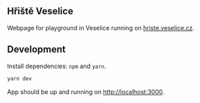 ## Hřiště Veselice

Webpage for playground in Veselice running on [hriste.veselice.cz][hriste-web].

## Development

Install dependencies: `npm` and `yarn`.

```bash
yarn dev
```

App should be up and running on [http://localhost:3000](http://localhost:3000).


[hriste-web]: hriste.veselice.cz

[nextjs]: https://nextjs.org/

